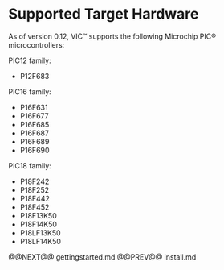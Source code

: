 # Supported Target Hardware 

As of version 0.12, VIC&trade; supports the following Microchip PIC&reg;
microcontrollers:

PIC12 family:

- P12F683

PIC16 family:

- P16F631
- P16F677
- P16F685
- P16F687
- P16F689
- P16F690

PIC18 family:

- P18F242
- P18F252
- P18F442
- P18F452
- P18F13K50
- P18F14K50
- P18LF13K50
- P18LF14K50

@@NEXT@@ gettingstarted.md @@PREV@@ install.md
